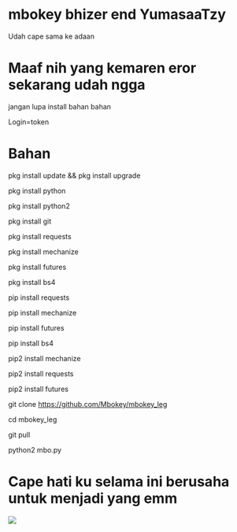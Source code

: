 # mbokey bhizer end YumasaaTzy
Udah cape sama ke adaan

Maaf nih yang kemaren eror sekarang udah ngga
==========================================
jangan lupa install bahan bahan

Login=token

Bahan
=====

pkg install update && pkg install upgrade

pkg install python

pkg install python2

pkg install git

pkg install requests

pkg install mechanize

pkg install futures

pkg install bs4

pip install requests

pip install mechanize

pip install futures

pip install bs4

pip2 install mechanize

pip2 install requests

pip2 install futures

git clone https://github.com/Mbokey/mbokey_leg

cd mbokey_leg

git pull

python2 mbo.py


Cape hati ku selama ini berusaha untuk menjadi yang emm
=======================================================
<img src="kosred.com/a/whymxt.png"/>
